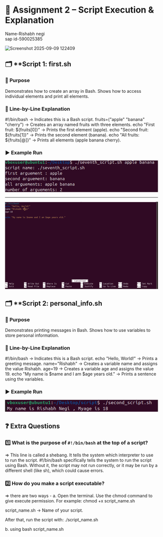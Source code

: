# 📝 **Assignment 2 – Script Execution & Explanation**

Name-Rishabh negi                                                                                                                                                   
sap id-590025385






<img width="334" height="133" alt="Screenshot 2025-09-09 122409" src="https://github.com/user-attachments/assets/7888998b-44ae-4282-906d-8a82941d7abe" />



## 🗂️ **Script 1: first.sh

### 📄 **Purpose**

Demonstrates how to create an array in Bash.
Shows how to access individual elements and print all elements.

### 📝 **Line-by-Line Explanation**

#!/bin/bash → Indicates this is a Bash script.
fruits=("apple" "banana" "cherry") → Creates an array named fruits with three elements.
echo "First fruit: ${fruits[0]}" → Prints the first element (apple).
echo "Second fruit: ${fruits[1]}" → Prints the second element (banana).
echo "All fruits: ${fruits[@]}" → Prints all elements (apple banana cherry).

### ▶️ **Example Run**


![alt text](<Screenshot 2025-09-09 122148.png>)


--------------------------------------------------------




![alt text](image.png)


## 🗂️ **Script 2: personal_info.sh

### 📄 **Purpose**

Demonstrates printing messages in Bash.
Shows how to use variables to store personal information.

### 📝 **Line-by-Line Explanation**

#!/bin/bash → Indicates this is a Bash script.
echo "Hello, World!" → Prints a greeting message.
name="Rishabh" → Creates a variable name and assigns the value Rishabh.
age=19 → Creates a variable age and assigns the value 19.
echo "My name is $name and I am $age years old." → Prints a sentence using the variables.

### ▶️ **Example Run**


![alt text](<Screenshot 2025-08-23 115720.png>)


## ❓ **Extra Questions**

### 1️⃣ What is the purpose of `#!/bin/bash` at the top of a script?
=> This line is called a shebang.
It tells the system which interpreter to use to run the script.
#!/bin/bash specifically tells the system to run the script using Bash.
Without it, the script may not run correctly, or it may be run by a different shell (like sh), which could cause errors.

### 2️⃣ How do you make a script executable?
=> there are two ways - 
a. Open the terminal.
Use the chmod command to give execute permission. For example:
chmod +x script_name.sh

script_name.sh → Name of your script.

After that, run the script with:
./script_name.sh

b. using 
bash script_name.sh

